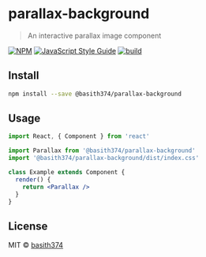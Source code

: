 # parallax-background

> An interactive parallax image component

[![NPM](https://img.shields.io/npm/v/@basith374/parallax-background.svg)](https://www.npmjs.com/package/parallax-background) [![JavaScript Style Guide](https://img.shields.io/badge/code_style-standard-brightgreen.svg)](https://standardjs.com) [![build](https://github.com/basith374/parallax-background/actions/workflows/main.yml/badge.svg)](https://github.com/basith374/parallax-background/actions/workflows/main.yml)

## Install

```bash
npm install --save @basith374/parallax-background
```

## Usage

```jsx
import React, { Component } from 'react'

import Parallax from '@basith374/parallax-background'
import '@basith374/parallax-background/dist/index.css'

class Example extends Component {
  render() {
    return <Parallax />
  }
}
```

## License

MIT © [basith374](https://github.com/basith374)
